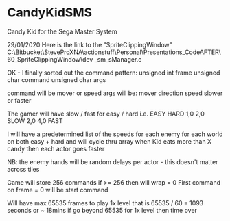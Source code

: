 # CandyKidSMS
Candy Kid for the Sega Master System

29/01/2020
Here is the link to the "SpriteClippingWindow"
C:\Bitbucket\SteveProXNA\actionstuff\Personal\Presentations\_CodeAFTER\60_SpriteClippingWindow\dev
_sm_sManager.c


OK - I finally sorted out the command pattern:
unsigned int frame
unsigned char command
unsigned char args

command will be mover or speed
args will be:
mover	direction
speed	slower or faster


The gamer will have slow / fast for easy / hard
i.e.
EASY	HARD
1,0		2,0		SLOW
2,0		4,0		FAST

I will have a predetermined list of the speeds for each enemy
for each world on both easy + hard and will cycle thru array
when Kid eats more than X candy then each actor goes faster

NB: the enemy hands will be random delays per actor - this doesn't matter across tiles


Game will store 256 commands
if >= 256 then will wrap = 0
First command on frame = 0 will be start command

Will have max 65535 frames to play 1x level
that is 65535 / 60 = 1093 seconds or ~ 18mins
if go beyond 65535 for 1x level then time over